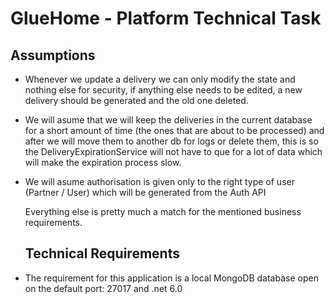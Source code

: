 # GlueHome - Platform Technical Task

## Assumptions 

- Whenever we update a delivery we can only modify the state and nothing else for security, if anything else needs to be edited, a new delivery should be generated and the old one deleted.
- We will asume that we will keep the deliveries in the current database for a short amount of time (the ones that are about to be processed) and after we will move them to another db for logs or delete them,
 this is so the DeliveryExpirationService will not have to que for a lot of data which will make the expiration process slow.
- We will asume authorisation is given only to the right type of user (Partner / User) which will be generated from the Auth API

  Everything else is pretty much a match for the mentioned business requirements.

  ## Technical Requirements
  
- The requirement for this application is a local MongoDB database open on the default port: 27017 and .net 6.0
